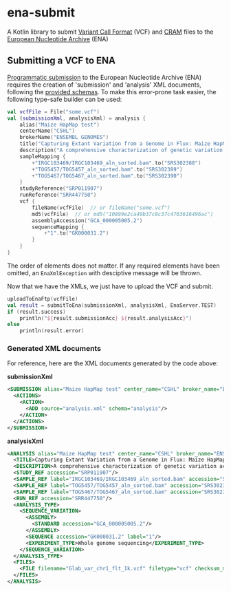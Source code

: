 # ena-submit
A Kotlin library to submit [Variant Call Format](https://en.wikipedia.org/wiki/Variant_Call_Format) (VCF) and [CRAM](http://www.ebi.ac.uk/ena/software/cram-toolkit) files to the [European Nucleotide Archive](http://www.ebi.ac.uk/ena) (ENA)

## Submitting a VCF to ENA
[Programmatic submission](http://www.ebi.ac.uk/ena/submit/programmatic-submission) to the European Nucleotide Archive (ENA) requires the creation of 'submission' and 'analysis' XML documents, following the [provided schemas](http://www.ebi.ac.uk/ena/submit/preparing-xmls#submission).
To make this error-prone task easier, the following type-safe builder can be used:

```kotlin
val vcfFile = File("some.vcf")
val (submissionXml, analysisXml) = analysis {
    alias("Maize HapMap test")
    centerName("CSHL")
    brokerName("ENSEMBL GENOMES")
    title("Capturing Extant Variation from a Genome in Flux: Maize HapMap II")
    description("A comprehensive characterization of genetic variation across 103 inbred lines ...")
    sampleMapping {
        +"IRGC103469/IRGC103469_aln_sorted.bam".to("SRS302388")
        +"TOG5457/TOG5457_aln_sorted.bam".to("SRS302389")
        +"TOG5467/TOG5467_aln_sorted.bam".to("SRS302390")
    }
    studyReference("SRP011907")
    runReference("SRR447750")
    vcf {
        fileName(vcfFile)  // or fileName("some.vcf")
        md5(vcfFile)  // or md5("10899e2ca49b37c8c37c4763616496ac")
        assemblyAccession("GCA_000005005.2")
        sequenceMapping {
            +"1".to("GK000031.2")
        }
    }
}
```
The order of elements does not matter. If any required elements have been omitted, an `EnaXmlException` with desciptive message will be thrown.

Now that we have the XMLs, we just have to upload the VCF and submit.
```kotlin
uploadToEnaFtp(vcfFile)
val result = submitToEna(submissionXml, analysisXml, EnaServer.TEST)
if (result.success)
    println("${result.submissionAcc} ${result.analysisAcc}")
else
    println(result.error)
```

### Generated XML documents
For reference, here are the XML documents generated by the code above:

**submissionXml**
```xml
<SUBMISSION alias="Maize HapMap test" center_name="CSHL" broker_name="ENSEMBL GENOMES">
  <ACTIONS>
    <ACTION>
      <ADD source="analysis.xml" schema="analysis"/>
    </ACTION>
  </ACTIONS>
</SUBMISSION>
```

**analysisXml**
```xml
<ANALYSIS alias="Maize HapMap test" center_name="CSHL" broker_name="ENSEMBL GENOMES">
  <TITLE>Capturing Extant Variation from a Genome in Flux: Maize HapMap II</TITLE>
  <DESCRIPTION>A comprehensive characterization of genetic variation across 103 inbred lines ...</DESCRIPTION>
  <STUDY_REF accession="SRP011907"/>
  <SAMPLE_REF label="IRGC103469/IRGC103469_aln_sorted.bam" accession="SRS302388"/>
  <SAMPLE_REF label="TOG5457/TOG5457_aln_sorted.bam" accession="SRS302389"/>
  <SAMPLE_REF label="TOG5467/TOG5467_aln_sorted.bam" accession="SRS302390"/>
  <RUN_REF accession="SRR447750"/>
  <ANALYSIS_TYPE>
    <SEQUENCE_VARIATION>
      <ASSEMBLY>
        <STANDARD accession="GCA_000005005.2"/>
      </ASSEMBLY>
      <SEQUENCE accession="GK000031.2" label="1"/>
      <EXPERIMENT_TYPE>Whole genome sequencing</EXPERIMENT_TYPE>
    </SEQUENCE_VARIATION>
  </ANALYSIS_TYPE>
  <FILES>
    <FILE filename="Glab_var_chr1_flt_1k.vcf" filetype="vcf" checksum_method="MD5" checksum="10899e2ca49b37c8c37c4763616496ac"/>
  </FILES>
</ANALYSIS>
```
